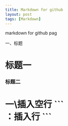 ```yaml
---
title: Markdown for github
layout: post
tags: [Markdown]
---
```


markdown for github pag

一、标题

# 标题一

### 标题二

<h1>一\插入空行
```
<br> ：插入行
```

